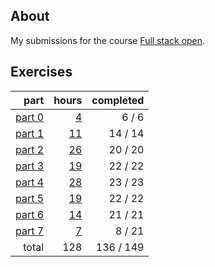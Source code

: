 ## About

My submissions for the course [Full stack open](https://fullstackopen.com/en/).

## Exercises

|                       part |                 hours | completed |
| -------------------------: | --------------------: | --------: |
| [part 0](exercises/part00) |  [4](hours.md#part-0) |   6 /   6 |
| [part 1](exercises/part01) | [11](hours.md#part-1) |  14 /  14 |
| [part 2](exercises/part02) | [26](hours.md#part-2) |  20 /  20 |
| [part 3](exercises/part03) | [19](hours.md#part-3) |  22 /  22 |
| [part 4](exercises/part04) | [28](hours.md#part-4) |  23 /  23 |
| [part 5](exercises/part05) | [19](hours.md#part-5) |  22 /  22 |
| [part 6](exercises/part06) | [14](hours.md#part-6) |  21 /  21 |
| [part 7](exercises/part07) |  [7](hours.md#part-7) |   8 /  21 |
|                      total |                   128 | 136 / 149 |

